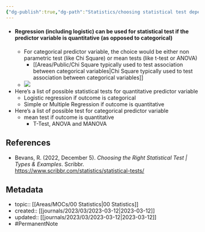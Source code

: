 ```yaml
---
{"dg-publish":true,"dg-path":"Statistics/choosing statistical test depends on whether predictor is quantitative or categorical.md","permalink":"/statistics/choosing-statistical-test-depends-on-whether-predictor-is-quantitative-or-categorical/","title":"choosing statistical test depends on whether predictor is quantitative or categorical","tags":["PermanentNote"],"created":"2023-03-12","updated":"2023-03-12"}
---
```



- #### Regression (including logistic) can be used for statistical test if the predictor variable is quantitative (as opposed to categorical)
	- For categorical predictor variable, the choice would be either non parametric test (like Chi Square) or mean tests (like t-test or ANOVA)
		- [[Areas/Public/Chi Square typically used to test association between categorical variables\|Chi Square typically used to test association between categorical variables]]
	- ![](https://cdn.scribbr.com/wp-content/uploads/2020/01/flowchart-for-choosing-a-statistical-test.png)
- Here’s a list of possible statistical tests for quantitative predictor variable
	- Logistic regression if outcome is categorical
	- Simple or Multiple Regression if outcome is quantitative
- Here’s a list of possible test for categorical predictor variable
	- mean test if outcome is quantitative
		- T-Test, ANOVA and MANOVA

## References
- Bevans, R. (2022, December 5). _Choosing the Right Statistical Test | Types & Examples_. Scribbr. https://www.scribbr.com/statistics/statistical-tests/

## Metadata
- topic:: [[Areas/MOCs/00 Statistics\|00 Statistics]]
- created:: [[journals/2023/03/2023-03-12\|2023-03-12]]
- updated:: [[journals/2023/03/2023-03-12\|2023-03-12]]
- #PermanentNote 
